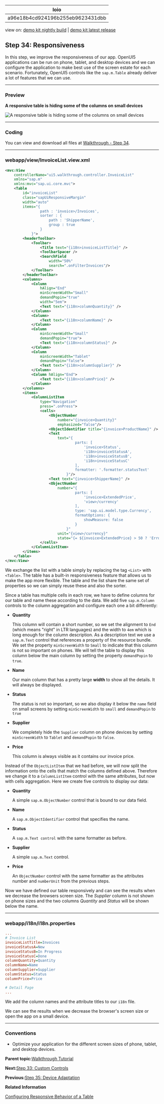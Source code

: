 <!-- loioa96e18b4cd924196b255eb9623431dbb -->

| loio |
| -----|
| a96e18b4cd924196b255eb9623431dbb |

<div id="loio">

view on: [demo kit nightly build](https://sdk.openui5.org/nightly/#/topic/a96e18b4cd924196b255eb9623431dbb) | [demo kit latest release](https://sdk.openui5.org/topic/a96e18b4cd924196b255eb9623431dbb)</div>

## Step 34: Responsiveness

In this step, we improve the responsiveness of our app. OpenUI5 applications can be run on phone, tablet, and desktop devices and we can configure the application to make best use of the screen estate for each scenario. Fortunately, OpenUI5 controls like the `sap.m.Table` already deliver a lot of features that we can use.

***

### Preview

  
  
**A responsive table is hiding some of the columns on small devices**

![](images/loiocc3f2e0d8ac6471288af6495836c2f07_LowRes.png "A responsive table is hiding some of the columns on small devices")

***

<a name="loioa96e18b4cd924196b255eb9623431dbb__section_jd5_1fn_tyb"/>

### Coding

You can view and download all files at [Walkthrough - Step 34](https://sdk.openui5.org/entity/sap.m.tutorial.walkthrough/sample/sap.m.tutorial.walkthrough.34).

***

<a name="loioa96e18b4cd924196b255eb9623431dbb__section_kd5_1fn_tyb"/>

### webapp/view/InvoiceList.view.xml

```xml
<mvc:View
	controllerName="ui5.walkthrough.controller.InvoiceList"
	xmlns="sap.m"
	xmlns:mvc="sap.ui.core.mvc">
	<Table
		id="invoiceList"
		class="sapUiResponsiveMargin"
		width="auto"
		items="{
				path : 'invoice>/Invoices',
				sorter : {
					path : 'ShipperName',
					group : true
				}
			}">
		<headerToolbar>
			<Toolbar>
				<Title text="{i18n>invoiceListTitle}" />
				<ToolbarSpacer />
				<SearchField
					width="50%"
					search=".onFilterInvoices"/>
			</Toolbar>
		</headerToolbar>
		<columns>
			<Column
				hAlign="End"
				minScreenWidth="Small"
				demandPopin="true"
				width="5em">
				<Text text="{i18n>columnQuantity}" />
			</Column>
			<Column>
				<Text text="{i18n>columnName}" />
			</Column>
			<Column
				minScreenWidth="Small"
				demandPopin="true">
				<Text text="{i18n>columnStatus}" />
			</Column>
			<Column
				minScreenWidth="Tablet"
				demandPopin="false">
				<Text text="{i18n>columnSupplier}" />
			</Column>
			<Column hAlign="End">
				<Text text="{i18n>columnPrice}" />
			</Column>
		</columns>
		<items>
			<ColumnListItem
				type="Navigation"
				press=".onPress">
				<cells>
					<ObjectNumber
						number="{invoice>Quantity}"
						emphasized="false"/>
					<ObjectIdentifier title="{invoice>ProductName}" />
					<Text
						text="{
								parts: [
									'invoice>Status',
									'i18n>invoiceStatusA',
									'i18n>invoiceStatusB',
									'i18n>invoiceStatusC'
								],
								formatter: '.formatter.statusText'
							}"/>
					<Text text="{invoice>ShipperName}" />
					<ObjectNumber
						number="{
								parts: [
									'invoice>ExtendedPrice',
									'view>/currency'
								],
								type: 'sap.ui.model.type.Currency',
								formatOptions: {
									showMeasure: false
								}
							}"
						unit="{view>/currency}"
						state="{= ${invoice>ExtendedPrice} > 50 ? 'Error' : 'Success' }"/>
				</cells>
			</ColumnListItem>
		</items>
	</Table>
</mvc:View>
```

We exchange the list with a table simply by replacing the tag `<List>` with `<Table>`. The table has a built-in responsiveness feature that allows us to make the app more flexible. The table and the list share the same set of properties so we can simply reuse these and also the sorter.

Since a table has multiple cells in each row, we have to define columns for our table and name these according to the data. We add five `sap.m.Column` controls to the column aggregation and configure each one a bit differently:

-   **Quantity**

    This column will contain a short number, so we set the alignment to `End` \(which means "right" in LTR languages\) and the width to `4em` which is long enough for the column description. As a description text we use a `sap.m.Text` control that references a property of the resource bundle. We set the property `minScreenWidth` to `Small` to indicate that this column is not so important on phones. We will tell the table to display this column below the main column by setting the property `demandPopin` to `true`.

-   **Name**

    Our main column that has a pretty large **width** to show all the details. It will always be displayed.

-   **Status**

    The status is not so important, so we also display it below the `name` field on small screens by setting `minScreenWidth` to `small` and `demandPopin` to `true`

-   **Supplier**

    We completely hide the `Supplier` column on phone devices by setting `minScreenWidth` to `Tablet` and `demandPopin` to `false`.

-   **Price**

    This column is always visible as it contains our invoice price.


Instead of the `ObjectListItem` that we had before, we will now split the information onto the cells that match the columns defined above. Therefore we change it to a `ColumnListItem` control with the same attributes, but now with cells aggregation. Here we create five controls to display our data:

-   **Quantity**

    A simple `sap.m.ObjectNumber` control that is bound to our data field.

-   **Name**

    A `sap.m.ObjectIdentifier` control that specifies the name.

-   **Status**

    A `sap.m.Text control` with the same formatter as before.

-   **Supplier**

    A simple `sap.m.Text` control.

-   **Price**

    An `ObjectNumber` control with the same formatter as the attributes number and `numberUnit` from the previous steps.


Now we have defined our table responsively and can see the results when we decrease the browsers screen size. The *Supplier* column is not shown on phone sizes and the two columns *Quantity* and *Status* will be shown below the name.

***

### webapp/i18n/i18n.properties

```ini
...
# Invoice List
invoiceListTitle=Invoices
invoiceStatusA=New
invoiceStatusB=In Progress
invoiceStatusC=Done
columnQuantity=Quantity
columnName=Name
columnSupplier=Supplier
columnStatus=Status
columnPrice=Price

# Detail Page
...
```

We add the column names and the attribute titles to our `i18n` file.

We can see the results when we decrease the browser's screen size or open the app on a small device.

***

### Conventions

-   Optimize your application for the different screen sizes of phone, tablet, and desktop devices.


**Parent topic:**[Walkthrough Tutorial](Walkthrough_Tutorial_3da5f4b.md "In this tutorial we will introduce you to all major development paradigms of OpenUI5.")

**Next:**[Step 33: Custom Controls](Step_33_Custom_Controls_d12d2ee.md "In this step, we are going to extend the functionality of OpenUI5 with a custom control. We want to rate the product shown on the detail page, so we create a composition of multiple standard controls using the OpenUI5 extension mechanism and add some glue code to make them work nicely together. This way, we can reuse the control across the app and keep all related functionality in one module.")

**Previous:**[Step 35: Device Adaptation](Step_35_Device_Adaptation_d63a15e.md "We now configure the visibility and properties of controls based on the device that we run the application on. By making use of the sap.ui.Device API and defining a device model we will make the app look great on many devices.")

**Related Information**  


[Configuring Responsive Behavior of a Table](Configuring_Responsive_Behavior_of_a_Table_38855e0.md "OpenUI5 supports column-based and row-based solutions to support flexible and clearly arranged tables.")

